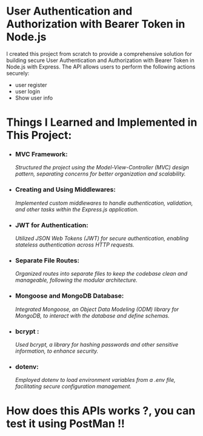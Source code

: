# User Authentication and Authorization with Bearer Token in Node.js

I created this project from scratch to provide a comprehensive solution for building secure User Authentication and Authorization with Bearer Token in Node.js with Express.
The API allows users to perform the following actions securely:


- user register
- user login
- Show user info

# Things I Learned and Implemented in This Project:

- ### MVC Framework:
  *Structured the project using the Model-View-Controller (MVC) design pattern, separating concerns for better organization and scalability.*

- ### Creating and Using Middlewares:
  *Implemented custom middlewares to handle authentication, validation, and other tasks within the Express.js application.*

- ### JWT for Authentication:
  *Utilized JSON Web Tokens (JWT) for secure authentication, enabling stateless authentication across HTTP requests.*

- ### Separate File Routes:
  *Organized routes into separate files to keep the codebase clean and manageable, following the modular architecture.*

- ### Mongoose and MongoDB Database:
  *Integrated Mongoose, an Object Data Modeling (ODM) library for MongoDB, to interact with the database and define schemas.*

- ### bcrypt :
  *Used bcrypt, a library for hashing passwords and other sensitive information, to enhance security.*

- ### dotenv:
  *Employed dotenv to load environment variables from a .env file, facilitating secure configuration management.*


# How does this APIs works ?, you can test it using PostMan !! 

